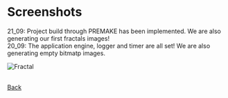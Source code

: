 # Screenshots

21_09: Project build through PREMAKE has been implemented. We are also generating our first fractals images!   
20_09: The application engine, logger and timer are all set! We are also generating empty bitmatp images.  


![Fractal](09_21_GeneratingFirstFractals.PNG)

<br/>[Back](https://github.com/ManuCanedo/fractal-generator)
